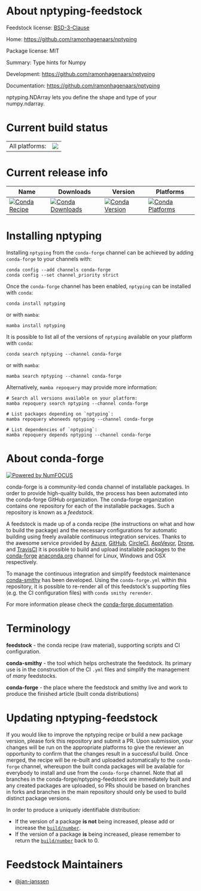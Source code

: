 About nptyping-feedstock
========================

Feedstock license: [BSD-3-Clause](https://github.com/conda-forge/nptyping-feedstock/blob/main/LICENSE.txt)

Home: https://github.com/ramonhagenaars/nptyping

Package license: MIT

Summary: Type hints for Numpy

Development: https://github.com/ramonhagenaars/nptyping

Documentation: https://github.com/ramonhagenaars/nptyping

nptyping.NDArray lets you define the shape and type of your numpy.ndarray.


Current build status
====================


<table><tr><td>All platforms:</td>
    <td>
      <a href="https://dev.azure.com/conda-forge/feedstock-builds/_build/latest?definitionId=10462&branchName=main">
        <img src="https://dev.azure.com/conda-forge/feedstock-builds/_apis/build/status/nptyping-feedstock?branchName=main">
      </a>
    </td>
  </tr>
</table>

Current release info
====================

| Name | Downloads | Version | Platforms |
| --- | --- | --- | --- |
| [![Conda Recipe](https://img.shields.io/badge/recipe-nptyping-green.svg)](https://anaconda.org/conda-forge/nptyping) | [![Conda Downloads](https://img.shields.io/conda/dn/conda-forge/nptyping.svg)](https://anaconda.org/conda-forge/nptyping) | [![Conda Version](https://img.shields.io/conda/vn/conda-forge/nptyping.svg)](https://anaconda.org/conda-forge/nptyping) | [![Conda Platforms](https://img.shields.io/conda/pn/conda-forge/nptyping.svg)](https://anaconda.org/conda-forge/nptyping) |

Installing nptyping
===================

Installing `nptyping` from the `conda-forge` channel can be achieved by adding `conda-forge` to your channels with:

```
conda config --add channels conda-forge
conda config --set channel_priority strict
```

Once the `conda-forge` channel has been enabled, `nptyping` can be installed with `conda`:

```
conda install nptyping
```

or with `mamba`:

```
mamba install nptyping
```

It is possible to list all of the versions of `nptyping` available on your platform with `conda`:

```
conda search nptyping --channel conda-forge
```

or with `mamba`:

```
mamba search nptyping --channel conda-forge
```

Alternatively, `mamba repoquery` may provide more information:

```
# Search all versions available on your platform:
mamba repoquery search nptyping --channel conda-forge

# List packages depending on `nptyping`:
mamba repoquery whoneeds nptyping --channel conda-forge

# List dependencies of `nptyping`:
mamba repoquery depends nptyping --channel conda-forge
```


About conda-forge
=================

[![Powered by
NumFOCUS](https://img.shields.io/badge/powered%20by-NumFOCUS-orange.svg?style=flat&colorA=E1523D&colorB=007D8A)](https://numfocus.org)

conda-forge is a community-led conda channel of installable packages.
In order to provide high-quality builds, the process has been automated into the
conda-forge GitHub organization. The conda-forge organization contains one repository
for each of the installable packages. Such a repository is known as a *feedstock*.

A feedstock is made up of a conda recipe (the instructions on what and how to build
the package) and the necessary configurations for automatic building using freely
available continuous integration services. Thanks to the awesome service provided by
[Azure](https://azure.microsoft.com/en-us/services/devops/), [GitHub](https://github.com/),
[CircleCI](https://circleci.com/), [AppVeyor](https://www.appveyor.com/),
[Drone](https://cloud.drone.io/welcome), and [TravisCI](https://travis-ci.com/)
it is possible to build and upload installable packages to the
[conda-forge](https://anaconda.org/conda-forge) [anaconda.org](https://anaconda.org/)
channel for Linux, Windows and OSX respectively.

To manage the continuous integration and simplify feedstock maintenance
[conda-smithy](https://github.com/conda-forge/conda-smithy) has been developed.
Using the ``conda-forge.yml`` within this repository, it is possible to re-render all of
this feedstock's supporting files (e.g. the CI configuration files) with ``conda smithy rerender``.

For more information please check the [conda-forge documentation](https://conda-forge.org/docs/).

Terminology
===========

**feedstock** - the conda recipe (raw material), supporting scripts and CI configuration.

**conda-smithy** - the tool which helps orchestrate the feedstock.
                   Its primary use is in the construction of the CI ``.yml`` files
                   and simplify the management of *many* feedstocks.

**conda-forge** - the place where the feedstock and smithy live and work to
                  produce the finished article (built conda distributions)


Updating nptyping-feedstock
===========================

If you would like to improve the nptyping recipe or build a new
package version, please fork this repository and submit a PR. Upon submission,
your changes will be run on the appropriate platforms to give the reviewer an
opportunity to confirm that the changes result in a successful build. Once
merged, the recipe will be re-built and uploaded automatically to the
`conda-forge` channel, whereupon the built conda packages will be available for
everybody to install and use from the `conda-forge` channel.
Note that all branches in the conda-forge/nptyping-feedstock are
immediately built and any created packages are uploaded, so PRs should be based
on branches in forks and branches in the main repository should only be used to
build distinct package versions.

In order to produce a uniquely identifiable distribution:
 * If the version of a package **is not** being increased, please add or increase
   the [``build/number``](https://docs.conda.io/projects/conda-build/en/latest/resources/define-metadata.html#build-number-and-string).
 * If the version of a package **is** being increased, please remember to return
   the [``build/number``](https://docs.conda.io/projects/conda-build/en/latest/resources/define-metadata.html#build-number-and-string)
   back to 0.

Feedstock Maintainers
=====================

* [@jan-janssen](https://github.com/jan-janssen/)

